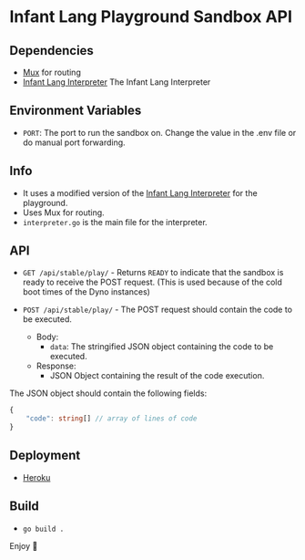 # Infant Lang Playground Sandbox API

## Dependencies
- [Mux](https://github.com/gorilla/mux) for routing
- [Infant Lang Interpreter](https://github.com/infant-lang/interpreter) The Infant Lang Interpreter

## Environment Variables
- `PORT`: The port to run the sandbox on. Change the value in the .env file or do manual port forwarding.

## Info
- It uses a modified version of the [Infant Lang Interpreter](https://github.com/infant-lang/interpreter) for the playground.
- Uses Mux for routing.
- `interpreter.go` is the main file for the interpreter.

## API
- `GET /api/stable/play/` - Returns `READY` to indicate that the sandbox is ready to receive the POST request. (This is used because of the cold boot times of the Dyno instances)

- `POST /api/stable/play/` - The POST request should contain the code to be executed.
    - Body:
        - `data`: The stringified JSON object containing the code to be executed.
    - Response:
        - JSON Object containing the result of the code execution.

The JSON object should contain the following fields:
```ts
{
    "code": string[] // array of lines of code
}
```

## Deployment
- [Heroku](https://www.heroku.com/platform)

## Build
- `go build .`

Enjoy 🎉